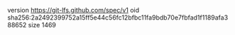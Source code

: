version https://git-lfs.github.com/spec/v1
oid sha256:2a2492399752a15ff5e44c56fc12bfbc11fa9bdb70e7fbfad1f1189afa388652
size 1469
